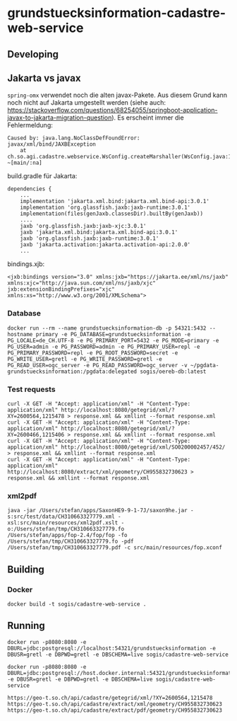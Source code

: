 # grundstuecksinformation-cadastre-web-service

## Developing

## Jakarta vs javax
`spring-omx` verwendet noch die alten javax-Pakete. Aus diesem Grund kann noch nicht auf Jakarta umgestellt werden (siehe auch: https://stackoverflow.com/questions/68254055/springboot-application-javax-to-jakarta-migration-question). Es erscheint immer die Fehlermeldung:

```
Caused by: java.lang.NoClassDefFoundError: javax/xml/bind/JAXBException
	at ch.so.agi.cadastre.webservice.WsConfig.createMarshaller(WsConfig.java:17) ~[main/:na]
```

build.gradle für Jakarta:
```
dependencies {
    ...
    implementation 'jakarta.xml.bind:jakarta.xml.bind-api:3.0.1'
    implementation 'org.glassfish.jaxb:jaxb-runtime:3.0.1'
    implementation(files(genJaxb.classesDir).builtBy(genJaxb))
    ....
    jaxb 'org.glassfish.jaxb:jaxb-xjc:3.0.1'
    jaxb 'jakarta.xml.bind:jakarta.xml.bind-api:3.0.1'
    jaxb 'org.glassfish.jaxb:jaxb-runtime:3.0.1'
    jaxb 'jakarta.activation:jakarta.activation-api:2.0.0'
    ...
```

bindings.xjb:
```
<jxb:bindings version="3.0" xmlns:jxb="https://jakarta.ee/xml/ns/jaxb" xmlns:xjc="http://java.sun.com/xml/ns/jaxb/xjc" jxb:extensionBindingPrefixes="xjc" xmlns:xs="http://www.w3.org/2001/XMLSchema">
```


### Database

```
docker run --rm --name grundstuecksinformation-db -p 54321:5432 --hostname primary -e PG_DATABASE=grundstuecksinformation -e PG_LOCALE=de_CH.UTF-8 -e PG_PRIMARY_PORT=5432 -e PG_MODE=primary -e PG_USER=admin -e PG_PASSWORD=admin -e PG_PRIMARY_USER=repl -e PG_PRIMARY_PASSWORD=repl -e PG_ROOT_PASSWORD=secret -e PG_WRITE_USER=gretl -e PG_WRITE_PASSWORD=gretl -e PG_READ_USER=ogc_server -e PG_READ_PASSWORD=ogc_server -v ~/pgdata-grundstuecksinformation:/pgdata:delegated sogis/oereb-db:latest
```

### Test requests

```
curl -X GET -H "Accept: application/xml" -H "Content-Type: application/xml" http://localhost:8080/getegrid/xml/?XY=2600564,1215478 > response.xml && xmllint --format response.xml
curl -X GET -H "Accept: application/xml" -H "Content-Type: application/xml" http://localhost:8080/getegrid/xml/?XY=2600466,1215406 > response.xml && xmllint --format response.xml
curl -X GET -H "Accept: application/xml" -H "Content-Type: application/xml" http://localhost:8080/getegrid/xml/SO0200002457/452/ > response.xml && xmllint --format response.xml
curl -X GET -H "Accept: application/xml" -H "Content-Type: application/xml" http://localhost:8080/extract/xml/geometry/CH955832730623 > response.xml && xmllint --format response.xml
```

### xml2pdf 

```
java -jar /Users/stefan/apps/SaxonHE9-9-1-7J/saxon9he.jar -s:src/test/data/CH310663327779.xml -xsl:src/main/resources/xml2pdf.xslt -o:/Users/stefan/tmp/CH310663327779.fo
/Users/stefan/apps/fop-2.4/fop/fop -fo /Users/stefan/tmp/CH310663327779.fo -pdf /Users/stefan/tmp/CH310663327779.pdf -c src/main/resources/fop.xconf
```


## Building

### Docker

```
docker build -t sogis/cadastre-web-service .
```

## Running
```
docker run -p8080:8080 -e DBURL=jdbc:postgresql://localhost:54321/grundstuecksinformation -e DBUSR=gretl -e DBPWD=gretl -e DBSCHEMA=live sogis/cadastre-web-service

docker run -p8080:8080 -e DBURL=jdbc:postgresql://host.docker.internal:54321/grundstuecksinformation -e DBUSR=gretl -e DBPWD=gretl -e DBSCHEMA=live sogis/cadastre-web-service
```

```
https://geo-t.so.ch/api/cadastre/getegrid/xml/?XY=2600564,1215478
https://geo-t.so.ch/api/cadastre/extract/xml/geometry/CH955832730623
https://geo-t.so.ch/api/cadastre/extract/pdf/geometry/CH955832730623
```
